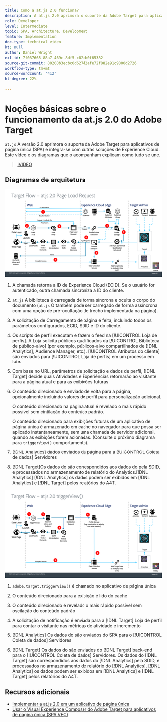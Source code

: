 ```yaml
---
title: Como a at.js 2.0 funciona?
description: A at.js 2.0 aprimora o suporte da Adobe Target para aplicativos de página única (SPA) e integra-se com outras soluções de Experience Cloud. Este vídeo e os diagramas que o acompanham explicam como tudo se une.
role: Developer
level: Intermediate
topic: SPA, Architecture, Development
feature: Implementation
doc-type: technical video
kt: null
author: Daniel Wright
exl-id: 7f037665-88a7-469c-8df5-c82cb0f65382
source-git-commit: 80208b3ecbc0d627d2afe72f882e91c9800d2726
workflow-type: tm+mt
source-wordcount: '412'
ht-degree: 22%

---
```


# Noções básicas sobre o funcionamento da at.js 2.0 do Adobe Target

`at.js` A versão 2.0 aprimora o suporte da Adobe Target para aplicativos de página única (SPA) e integra-se com outras soluções de Experience Cloud. Este vídeo e os diagramas que o acompanham explicam como tudo se une.

>[!VIDEO](https://video.tv.adobe.com/v/26250?quality=12)

## Diagramas de arquitetura

![Comportamento da at.js 2.0 no carregamento da página](assets/pageload.png)

1. A chamada retorna a ID de Experience Cloud (ECID). Se o usuário for autenticado, outra chamada sincroniza a ID do cliente.

1. `at.js` A biblioteca é carregada de forma síncrona e oculta o corpo do documento (`at.js` O também pode ser carregado de forma assíncrona com uma opção de pré-ocultação de trecho implementada na página).

1. A solicitação de Carregamento de página é feita, incluindo todos os parâmetros configurados, ECID, SDID e ID do cliente.

1. Os scripts de perfil executam e fazem o feed na [!UICONTROL Loja de perfis]. A Loja solicita públicos qualificados da [!UICONTROL Biblioteca de público-alvo] (por exemplo, públicos-alvo compartilhados de [!DNL Analytics], Audience Manager, etc.). [!UICONTROL Atributos do cliente] são enviados para [!UICONTROL Loja de perfis] em um processo em lote.
1. Com base no URL, parâmetros de solicitação e dados de perfil, [!DNL Target] decide quais Atividades e Experiências retornarão ao visitante para a página atual e para as exibições futuras

1. O conteúdo direcionado é enviado de volta para a página, opcionalmente incluindo valores de perfil para personalização adicional.

   O conteúdo direcionado na página atual é revelado o mais rápido possível sem cintilação do conteúdo padrão.

   O conteúdo direcionado para exibições futuras de um aplicativo de página única é armazenado em cache no navegador para que possa ser aplicado instantaneamente, sem uma chamada de servidor adicional, quando as exibições forem acionadas. (Consulte o próximo diagrama para `triggerView()` comportamento).

1. [!DNL Analytics] dados enviados da página para a [!UICONTROL Coleta de dados] Servidores
1. [!DNL Target]Os dados do são correspondidos aos dados do pela SDID, e processados no armazenamento de relatório do Analytics.[!DNL Analytics] [!DNL Analytics] os dados podem ser exibidos em [!DNL Analytics] e [!DNL Target] pelos relatórios do A4T.

![Comportamento da at.js 2.0 quando a função triggerView() é usada](assets/triggerview.png)

1. `adobe.target.triggerView()` é chamado no aplicativo de página única
1. O conteúdo direcionado para a exibição é lido do cache

1. O conteúdo direcionado é revelado o mais rápido possível sem oscilação do conteúdo padrão

1. A solicitação de notificação é enviada para a [!DNL Target] Loja de perfil para contar o visitante nas métricas de atividade e incremento
1. [!DNL Analytics] Os dados do são enviados do SPA para o [!UICONTROL Coleta de dados] Servidores

1. [!DNL Target] Os dados do são enviados do [!DNL Target] back-end para o [!UICONTROL Coleta de dados] Servidores. Os dados do [!DNL Target] são correspondidos aos dados do [!DNL Analytics] pela SDID, e processados no armazenamento de relatório do [!DNL Analytics]. [!DNL Analytics] os dados podem ser exibidos em [!DNL Analytics] e [!DNL Target] pelos relatórios do A4T.

## Recursos adicionais

* [Implementar a at.js 2.0 em um aplicativo de página única](implement-atjs-20-in-a-single-page-application.md)
* [Usar o Visual Experience Composer do Adobe Target para aplicativos de página única (SPA VEC)](../experiences/use-the-visual-experience-composer-for-single-page-applications.md)
